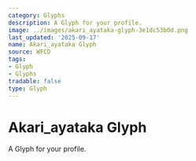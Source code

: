 ```yaml
---
category: Glyphs
description: A Glyph for your profile.
image: ../images/akari_ayataka-glyph-3e1dc53b0d.png
last_updated: '2025-09-17'
name: Akari_ayataka Glyph
source: WFCD
tags:
- Glyph
- Glyphs
tradable: false
type: Glyph
---
```


# Akari_ayataka Glyph

A Glyph for your profile.


